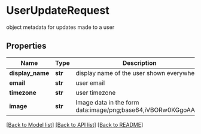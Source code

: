 # UserUpdateRequest

object metadata for updates made to a user

## Properties

| Name             | Type    | Description                                                  | Notes      |
| ---------------- | ------- | ------------------------------------------------------------ | ---------- |
| **display_name** | **str** | display name of the user shown everywhere                    | [optional] |
| **email**        | **str** | user email                                                   | [optional] |
| **timezone**     | **str** | user timezone                                                | [optional] |
| **image**        | **str** | Image data in the form data:image/png;base64,iVBORw0KGgoAAAA | [optional] |

[[Back to Model list]](../README.md#documentation-for-models) [[Back to API list]](../README.md#documentation-for-api-endpoints) [[Back to README]](../README.md)

